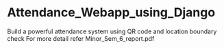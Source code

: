 # Attendance_Webapp_using_Django
Build a powerful attendance system using QR code and location boundary check
For more detail refer Minor_Sem_6_report.pdf
